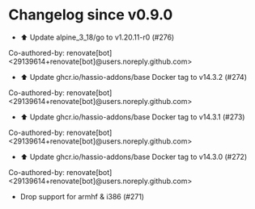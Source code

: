 # Changelog since v0.9.0
- ⬆️ Update alpine_3_18/go to v1.20.11-r0 (#276)

Co-authored-by: renovate[bot] <29139614+renovate[bot]@users.noreply.github.com> 
- ⬆️ Update ghcr.io/hassio-addons/base Docker tag to v14.3.2 (#274)

Co-authored-by: renovate[bot] <29139614+renovate[bot]@users.noreply.github.com> 
- ⬆️ Update ghcr.io/hassio-addons/base Docker tag to v14.3.1 (#273)

Co-authored-by: renovate[bot] <29139614+renovate[bot]@users.noreply.github.com> 
- ⬆️ Update ghcr.io/hassio-addons/base Docker tag to v14.3.0 (#272)

Co-authored-by: renovate[bot] <29139614+renovate[bot]@users.noreply.github.com> 
- Drop support for armhf & i386 (#271) 
